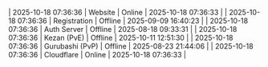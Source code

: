 | 2025-10-18 07:36:36 | Website | Online | 2025-10-18 07:36:33 |
| 2025-10-18 07:36:36 | Registration | Offline | 2025-09-09 16:40:23 |
| 2025-10-18 07:36:36 | Auth Server | Offline | 2025-08-18 09:33:31 |
| 2025-10-18 07:36:36 | Kezan (PvE) | Offline | 2025-10-11 12:51:30 |
| 2025-10-18 07:36:36 | Gurubashi (PvP) | Offline | 2025-08-23 21:44:06 |
| 2025-10-18 07:36:36 | Cloudflare | Online | 2025-10-18 07:36:33 |
